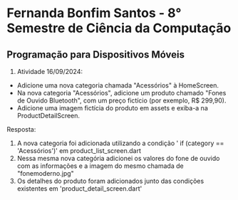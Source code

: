 # Fernanda Bonfim Santos - 8° Semestre de Ciência da Computação
## Programação para Dispositivos Móveis 

1. Atividade 16/09/2024:
* Adicione uma nova categoria chamada "Acessórios" à HomeScreen.
* Na nova categoria "Acessórios", adicione um produto chamado "Fones de Ouvido Bluetooth", com um preço fictício (por exemplo, R$ 299,90).
* Adicione uma imagem fictícia do produto em assets e exiba-a na ProductDetailScreen.

Resposta:
1. A nova categoria foi adicionada utilizando a condição ' if (category == 'Acessórios')' em product_list_screen.dart
2. Nessa mesma nova categória adicionei os valores do fone de ouvido com as informações e a imagem do mesmo chamada de "fonemoderno.jpg"
3. Os detalhes do produto foram adicionados junto das condições existentes em 'product_detail_screen.dart'
